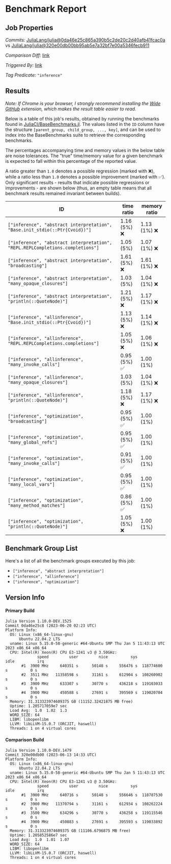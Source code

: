 # Benchmark Report

## Job Properties

*Commits:* [JuliaLang/julia@0da46e25c865a390b5c2de20c2d40afb41fcac0a](https://github.com/JuliaLang/julia/commit/0da46e25c865a390b5c2de20c2d40afb41fcac0a) vs [JuliaLang/julia@320e00db00bb95ab5e7a32bf7e00a5346fecb911](https://github.com/JuliaLang/julia/commit/320e00db00bb95ab5e7a32bf7e00a5346fecb911)

*Comparison Diff:* [link](https://github.com/JuliaLang/julia/compare/320e00db00bb95ab5e7a32bf7e00a5346fecb911..0da46e25c865a390b5c2de20c2d40afb41fcac0a)

*Triggered By:* [link](https://github.com/JuliaLang/julia/commit/0da46e25c865a390b5c2de20c2d40afb41fcac0a#commitcomment-119213262)

*Tag Predicate:* `"inference"`

## Results

*Note: If Chrome is your browser, I strongly recommend installing the [Wide GitHub](https://chrome.google.com/webstore/detail/wide-github/kaalofacklcidaampbokdplbklpeldpj?hl=en)
extension, which makes the result table easier to read.*

Below is a table of this job's results, obtained by running the benchmarks found in
[JuliaCI/BaseBenchmarks.jl](https://github.com/JuliaCI/BaseBenchmarks.jl). The values
listed in the `ID` column have the structure `[parent_group, child_group, ..., key]`,
and can be used to index into the BaseBenchmarks suite to retrieve the corresponding
benchmarks.

The percentages accompanying time and memory values in the below table are noise tolerances. The "true"
time/memory value for a given benchmark is expected to fall within this percentage of the reported value.

A ratio greater than `1.0` denotes a possible regression (marked with :x:), while a ratio less
than `1.0` denotes a possible improvement (marked with :white_check_mark:). Only significant results - results
that indicate possible regressions or improvements - are shown below (thus, an empty table means that all
benchmark results remained invariant between builds).

| ID | time ratio | memory ratio |
|----|------------|--------------|
| `["inference", "abstract interpretation", "Base.init_stdio(::Ptr{Cvoid})"]` | 1.16 (5%) :x: | 1.13 (1%) :x: |
| `["inference", "abstract interpretation", "REPL.REPLCompletions.completions"]` | 1.05 (5%)  | 1.07 (1%) :x: |
| `["inference", "abstract interpretation", "broadcasting"]` | 1.61 (5%) :x: | 1.61 (1%) :x: |
| `["inference", "abstract interpretation", "many_opaque_closures"]` | 1.03 (5%)  | 1.04 (1%) :x: |
| `["inference", "abstract interpretation", "println(::QuoteNode)"]` | 1.21 (5%) :x: | 1.17 (1%) :x: |
| `["inference", "allinference", "Base.init_stdio(::Ptr{Cvoid})"]` | 1.13 (5%) :x: | 1.14 (1%) :x: |
| `["inference", "allinference", "REPL.REPLCompletions.completions"]` | 1.05 (5%) :x: | 1.06 (1%) :x: |
| `["inference", "allinference", "many_invoke_calls"]` | 0.95 (5%) :white_check_mark: | 1.00 (1%)  |
| `["inference", "allinference", "many_opaque_closures"]` | 1.03 (5%)  | 1.04 (1%) :x: |
| `["inference", "allinference", "println(::QuoteNode)"]` | 1.18 (5%) :x: | 1.17 (1%) :x: |
| `["inference", "optimization", "broadcasting"]` | 0.95 (5%) :white_check_mark: | 1.00 (1%)  |
| `["inference", "optimization", "many_global_refs"]` | 0.95 (5%) :white_check_mark: | 1.00 (1%)  |
| `["inference", "optimization", "many_invoke_calls"]` | 0.91 (5%) :white_check_mark: | 1.00 (1%)  |
| `["inference", "optimization", "many_local_vars"]` | 0.95 (5%) :white_check_mark: | 1.00 (1%)  |
| `["inference", "optimization", "many_method_matches"]` | 0.86 (5%) :white_check_mark: | 1.00 (1%)  |
| `["inference", "optimization", "println(::QuoteNode)"]` | 1.05 (5%) :x: | 1.00 (1%)  |

## Benchmark Group List

Here's a list of all the benchmark groups executed by this job:

- `["inference", "abstract interpretation"]`
- `["inference", "allinference"]`
- `["inference", "optimization"]`

## Version Info

#### Primary Build

```
Julia Version 1.10.0-DEV.1525
Commit 0da46e25c8 (2023-06-20 02:23 UTC)
Platform Info:
  OS: Linux (x86_64-linux-gnu)
      Ubuntu 22.04.2 LTS
  uname: Linux 5.15.0-58-generic #64-Ubuntu SMP Thu Jan 5 11:43:13 UTC 2023 x86_64 x86_64
  CPU: Intel(R) Xeon(R) CPU E3-1241 v3 @ 3.50GHz: 
              speed         user         nice          sys         idle          irq
       #1  3900 MHz     640351 s      50148 s     556476 s  118774600 s          0 s
       #2  3511 MHz   11358598 s      31161 s     612904 s  108260902 s          0 s
       #3  3900 MHz     633307 s      30770 s     436218 s  119103033 s          0 s
       #4  3900 MHz     450588 s      27691 s     395569 s  119020704 s          0 s
  Memory: 31.313323974609375 GB (11152.32421875 MB free)
  Uptime: 1.205717059e7 sec
  Load Avg:  1.0  1.02  1.3
  WORD_SIZE: 64
  LIBM: libopenlibm
  LLVM: libLLVM-15.0.7 (ORCJIT, haswell)
  Threads: 1 on 4 virtual cores

```

#### Comparison Build

```
Julia Version 1.10.0-DEV.1479
Commit 320e00db00 (2023-06-13 14:33 UTC)
Platform Info:
  OS: Linux (x86_64-linux-gnu)
      Ubuntu 22.04.2 LTS
  uname: Linux 5.15.0-58-generic #64-Ubuntu SMP Thu Jan 5 11:43:13 UTC 2023 x86_64 x86_64
  CPU: Intel(R) Xeon(R) CPU E3-1241 v3 @ 3.50GHz: 
              speed         user         nice          sys         idle          irq
       #1  3900 MHz     640716 s      50148 s     556646 s  118787530 s          0 s
       #2  3900 MHz   11370794 s      31161 s     612934 s  108262224 s          0 s
       #3  3500 MHz     634296 s      30770 s     436258 s  119115546 s          0 s
       #4  3900 MHz     450883 s      27691 s     395593 s  119033892 s          0 s
  Memory: 31.313323974609375 GB (11106.6796875 MB free)
  Uptime: 1.205852586e7 sec
  Load Avg:  1.0  1.01  1.07
  WORD_SIZE: 64
  LIBM: libopenlibm
  LLVM: libLLVM-15.0.7 (ORCJIT, haswell)
  Threads: 1 on 4 virtual cores

```
